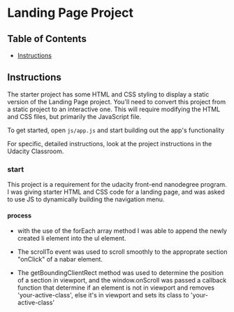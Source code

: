 # Landing Page Project

## Table of Contents

* [Instructions](#instructions)

## Instructions

The starter project has some HTML and CSS styling to display a static version of the Landing Page project. You'll need to convert this project from a static project to an interactive one. This will require modifying the HTML and CSS files, but primarily the JavaScript file.

To get started, open `js/app.js` and start building out the app's functionality

For specific, detailed instructions, look at the project instructions in the Udacity Classroom.






### start

This project is a requirement for the udacity front-end nanodegree program.
I was giving starter HTML and CSS code for a landing page, and was asked to use JS to dynamically building the navigation menu.

#### process

- with the use of the forEach array method I was able to append the newly created li element into the ul element.

- The scrollTo event was used to scroll smoothly to the approprate section "onClick" of a nabar element. 

- The getBoundingClientRect method was used to determine the position of a section in viewport, and the window.onScroll was passed
a callback function that determine if an element is not in viewport and removes 'your-active-class', else it's in viewport and sets
its class to 'your-active-class'